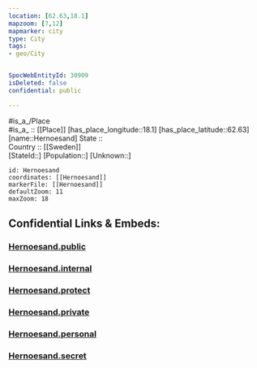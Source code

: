 ```yaml
---
location: [62.63,18.1] 
mapzoom: [7,12] 
mapmarker: city 
type: City
tags:
- geo/City


SpocWebEntityId: 30909
isDeleted: false
confidential: public

---
```

#is_a_/Place  
#is_a_ :: [[Place]] 
[has_place_longitude::18.1] 
[has_place_latitude::62.63] 
[name::Hernoesand] 
State ::  
Country :: [[Sweden]]  
[StateId::] 
[Population::] 
[Unknown::] 


```leaflet
id: Hernoesand
coordinates: [[Hernoesand]] 
markerFile: [[Hernoesand]] 
defaultZoom: 11 
maxZoom: 18
```


## Confidential Links & Embeds: 

### [Hernoesand.public](/_public/\Earth\Continent\Europe\Europe~North\Sweden\CityHernoesand.public.md) 

### [Hernoesand.internal](/_internal/\Earth\Continent\Europe\Europe~North\Sweden\CityHernoesand.internal.md) 

### [Hernoesand.protect](/_protect/\Earth\Continent\Europe\Europe~North\Sweden\CityHernoesand.protect.md) 

### [Hernoesand.private](/_private/\Earth\Continent\Europe\Europe~North\Sweden\CityHernoesand.private.md) 

### [Hernoesand.personal](/_personal/\Earth\Continent\Europe\Europe~North\Sweden\CityHernoesand.personal.md) 

### [Hernoesand.secret](/_secret/\Earth\Continent\Europe\Europe~North\Sweden\CityHernoesand.secret.md)

